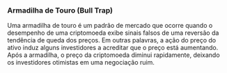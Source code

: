 ### Armadilha de Touro (Bull Trap)

Uma armadilha de touro é um padrão de mercado que ocorre quando o desempenho de uma criptomoeda exibe sinais falsos de uma reversão da tendência de queda dos preços. Em outras palavras, a ação do preço do ativo induz alguns investidores a acreditar que o preço está aumentando. Após a armadilha, o preço da criptomoeda diminui rapidamente, deixando os investidores otimistas em uma negociação ruim.
